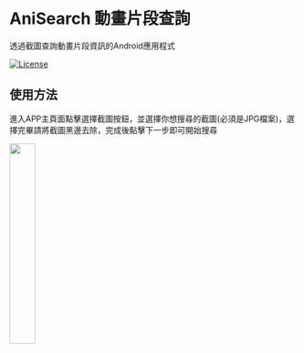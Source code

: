 # AniSearch 動畫片段查詢

透過截圖查詢動畫片段資訊的Android應用程式





[![License](https://img.shields.io/badge/License-Apache%202.0-blue.svg)](https://opensource.org/licenses/Apache-2.0)


## 使用方法

進入APP主頁面點擊選擇截圖按鈕，並選擇你想搜尋的截圖(必須是JPG檔案)，選擇完畢請將截圖黑邊去除，完成後點擊下一步即可開始搜尋


<p align="left">
<a href="https://play.google.com/store/apps/details?id=com.kiwitomatostudio.anisearch">
  <img src="https://cdn.rawgit.com/steverichey/google-play-badge-svg/master/img/zh-tw_get.svg" width="30%">
</a>
</p>
